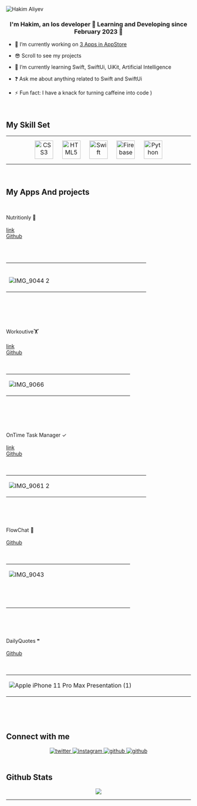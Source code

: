 


![Hakim Aliyev](https://github.com/hakim-cyber/hakim-cyber/assets/115820565/bd48641d-447b-4e5a-8163-a611ffbc2509)


  

### <div align="center">I'm Hakim, an Ios developer  Learning and Developing since February 2023 🚀</div>  
  

- 🔭 I’m currently working on [3 Apps in AppStore](https://apps.apple.com/us/developer/elshan-aliyev/id1691286018?ign-itscg=30200&ign-itsct=apps_box_li)
- 😎 Scroll to see my projects
  

- 🌱 I’m currently learning Swift, SwiftUi, UiKit, Artificial Intelligence
  

- ❓ Ask me about anything related to Swift and  SwiftUi
  

- ⚡ Fun fact: I have a knack for turning caffeine into code )  
  

<br/>  


## My Skill Set  
<table><tr><td valign="top" width="33%">

<div align="center">  
<a href="https://www.w3schools.com/css/" target="_blank"><img style="margin: 10px" src="https://profilinator.rishav.dev/skills-assets/css3-original-wordmark.svg" alt="CSS3" height="50" /></a>  
<a href="https://en.wikipedia.org/wiki/HTML5" target="_blank"><img style="margin: 10px" src="https://profilinator.rishav.dev/skills-assets/html5-original-wordmark.svg" alt="HTML5" height="50" /></a>  
<a href="https://developer.apple.com/swift/" target="_blank"><img style="margin: 10px" src="https://profilinator.rishav.dev/skills-assets/swift-original-wordmark.svg" alt="Swift" height="50" /></a>  
<a href="https://firebase.google.com/" target="_blank"><img style="margin: 10px" src="https://profilinator.rishav.dev/skills-assets/firebase.png" alt="Firebase" height="50" /></a>  
<a href="https://www.python.org/" target="_blank"><img style="margin: 10px" src="https://profilinator.rishav.dev/skills-assets/python-original.svg" alt="Python" height="50" /></a>  
</div>






</td></tr></table> 
<br/>  

## My Apps And projects  
  <br/>  

Nutritionly 🍏     <br/>    <br/>  [link](https://apps.apple.com/us/app/nutritionly/id6450108528)  <br/>  [Github](https://github.com/hakim-cyber/Nutritionly)

  <br/>  
   <br/>  
  
<table><tr><td valign="top" width="33%">
 


  <br/>  

![IMG_9044 2](https://github.com/hakim-cyber/hakim-cyber/assets/115820565/fef53a4c-aa0a-4022-9a35-ce4709c0eea5)





</td></tr></table>  
<br/>  
<br/>  

<br/>  
<br/>  

Workoutive🏋️ <br/>    <br/> [link](https://apps.apple.com/us/app/workoutive/id6450684117)      <br/>  [Github](https://github.com/hakim-cyber/MuscleMate2) 
  <br/>  
   <br/>  

<table><tr><td valign="top" width="33%">
  


![IMG_9066](https://github.com/hakim-cyber/hakim-cyber/assets/115820565/68a4dfb4-4daf-4cb5-aa23-286787ccee6b)


</td></tr></table>  
<br/> 
<br/>  
<br/>  
<br/>  

OnTime Task Manager ✓ <br/>    <br/>  [ link](https://apps.apple.com/us/app/ontime-task-manager/id6449971202)     <br/>   [Github](https://github.com/hakim-cyber/OnTime)
  <br/>  
   <br/>  
<table><tr><td valign="top" width="33%">
  
  ![IMG_9061 2](https://github.com/hakim-cyber/hakim-cyber/assets/115820565/bbc74fb5-0f97-4b21-b781-8768b95bf89a)
  

</td></tr></table>  

<br/>  
<br/>  
<br/>  
  

FlowChat 📲 <br/>    <br/>   [Github](https://github.com/hakim-cyber/FlowChat) 
  <br/>  
   <br/>  
<table><tr><td valign="top" width="33%">
  
 ![IMG_9043](https://github.com/hakim-cyber/hakim-cyber/assets/115820565/538a4270-61c4-499f-b8e6-5e09d4d9808c)

  <br/>  
<br/>  
<br/>  

</td></tr></table>  
<br/>  
<br/>  
<br/>  
  
DailyQuotes ❞<br/>    <br/>   [Github](https://github.com/hakim-cyber/DailyQuotes) 
  <br/>  
   <br/>  
<table><tr><td valign="top" width="33%">
  


![Apple iPhone 11 Pro Max Presentation (1)](https://github.com/hakim-cyber/hakim-cyber/assets/115820565/74e83dd5-3c13-486a-bbfe-cbdddd48b8d7)






  

</td></tr></table>  


<br/>  
<br/>  
<br/>  

  

 
  
  


## Connect with me  
<div align="center">
<a href="https://twitter.com/Hakim32892020" target="_blank">
<img src=https://img.shields.io/badge/twitter-%2300acee.svg?&style=for-the-badge&logo=twitter&logoColor=white alt=twitter style="margin-bottom: 5px;" />
</a>
<a href="https://instagram.com/aliyeff_ooooo7" target="_blank">
<img src=https://img.shields.io/badge/instagram-%23000000.svg?&style=for-the-badge&logo=instagram&logoColor=white alt=instagram style="margin-bottom: 5px;" />
</a>
<a href="https://github.com/hakim-cyber" target="_blank">
<img src=https://img.shields.io/badge/github-%2324292e.svg?&style=for-the-badge&logo=github&logoColor=white alt=github style="margin-bottom: 5px;" />
</a>  
  <a href="https://www.linkedin.com/in/hakim-aliyev/" target="_blank">
<img src=https://img.shields.io/badge/linkedin-%2324292e.svg?&style=for-the-badge&logo=linkedin&logoColor=blue alt=github style="margin-bottom: 5px;" />
</a>  
</div>  
  

<br/>  


## Github Stats  
<div align="center"><img src="https://github-readme-stats.vercel.app/api?username=hakim-cyber&show_icons=true&count_private=true&hide_border=true" align="center" /></div>  


----
